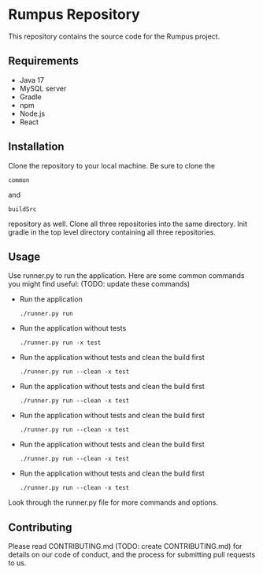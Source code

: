 # Rumpus Repository

This repository contains the source code for the Rumpus project.

## Requirements

- Java 17
- MySQL server
- Gradle
- npm
- Node.js
- React

## Installation

Clone the repository to your local machine.
Be sure to clone the 
```
common
```
and 
```
buildSrc
```
 repository as well.
Clone all three repositories into the same directory.
Init gradle in the top level directory containing all three repositories.

## Usage
Use runner.py to run the application.
Here are some common commands you might find useful: (TODO: update these commands)
- Run the application
    ```
    ./runner.py run
    ```
- Run the application without tests
    ```
    ./runner.py run -x test
    ```
- Run the application without tests and clean the build first
    ```
    ./runner.py run --clean -x test
    ```
- Run the application without tests and clean the build first
    ```
    ./runner.py run --clean -x test
    ```
- Run the application without tests and clean the build first
    ```
    ./runner.py run --clean -x test
    ```
- Run the application without tests and clean the build first
    ```
    ./runner.py run --clean -x test
    ```
- Run the application without tests and clean the build first
    ```
    ./runner.py run --clean -x test
    ```

Look through the runner.py file for more commands and options.

## Contributing

Please read CONTRIBUTING.md (TODO: create CONTRIBUTING.md) for details on our code of conduct, and the process for submitting pull requests to us.
